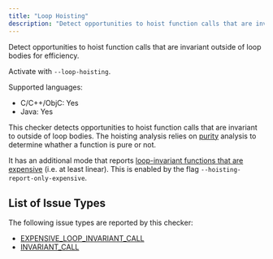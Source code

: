 ```yaml
---
title: "Loop Hoisting"
description: "Detect opportunities to hoist function calls that are invariant outside of loop bodies for efficiency."
---
```


Detect opportunities to hoist function calls that are invariant outside of loop bodies for efficiency.

Activate with `--loop-hoisting`.

Supported languages:
- C/C++/ObjC: Yes
- Java: Yes

This checker detects opportunities to hoist function calls that are invariant to outside of loop bodies. The hoisting analysis relies on [purity](/docs/1.0.0/checker-purity) analysis to determine whather a function is pure or not.

It has an additional mode that reports [loop-invariant functions that are expensive](/docs/1.0.0/all-issue-types#expensive_loop_invariant_call) (i.e. at least linear). This is enabled by the flag `--hoisting-report-only-expensive`.


## List of Issue Types

The following issue types are reported by this checker:
- [EXPENSIVE_LOOP_INVARIANT_CALL](/docs/1.0.0/all-issue-types#expensive_loop_invariant_call)
- [INVARIANT_CALL](/docs/1.0.0/all-issue-types#invariant_call)
